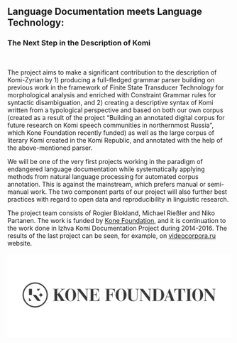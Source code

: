 ## Language Documentation meets Language Technology:

### The Next Step in the Description of Komi

<br/>

The project aims to make a significant contribution to the description of Komi-Zyrian by 1) producing a full-fledged grammar parser building on previous work in the framework of Finite State Transducer Technology for morphological analysis and enriched with Constraint Grammar rules for syntactic disambiguation, and 2) creating a descriptive syntax of Komi written from a typological perspective and based on both our own corpus (created as a result of the project “Building an annotated digital corpus for future research on Komi speech communities in northernmost Russia”, which Kone Foundation recently funded) as well as the large corpus of literary Komi created in the Komi Republic, and annotated with the help of the above-mentioned parser. 

We will be one of the very first projects working in the paradigm of endangered language documentation while systematically applying methods from natural language processing for automated corpus annotation. This is against the mainstream, which prefers manual or semi-manual work. The two component parts of our project will also further best practices with regard to open data and reproducibility in linguistic research. 

The project team consists of Rogier Blokland, Michael Rießler and Niko Partanen. The work is funded by [Kone Foundation](http://www.koneensaatio.fi), and it is continuation to the work done in Izhva Komi Documentation Project during 2014-2016. The results of the last project can be seen, for example, on [videocorpora.ru](http://videocorpora.ru) website.

![](media/Black-KoneFoundation-logo1-small.jpg)
